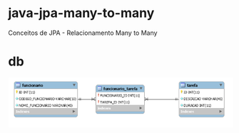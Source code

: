 # java-jpa-many-to-many

Conceitos de JPA - Relacionamento Many to Many

# db

![alt tag](https://raw.githubusercontent.com/hstrada/java-jpa-many-to-many/master/imagens/many-to-many.png)
